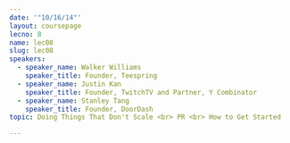 ```yaml
---
date: '"10/16/14"'
layout: coursepage
lecno: 8
name: lec08
slug: lec08
speakers:
  - speaker_name: Walker Williams
    speaker_title: Founder, Teespring
  - speaker_name: Justin Kan
    speaker_title: Founder, TwitchTV and Partner, Y Combinator
  - speaker_name: Stanley Tang
    speaker_title: Founder, DoorDash
topic: Doing Things That Don't Scale <br> PR <br> How to Get Started

---
```

